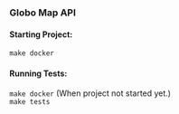 ### Globo Map API

#### Starting Project:
` make docker `

#### Running Tests:
` make docker ` (When project not started yet.)<br>
` make tests `
